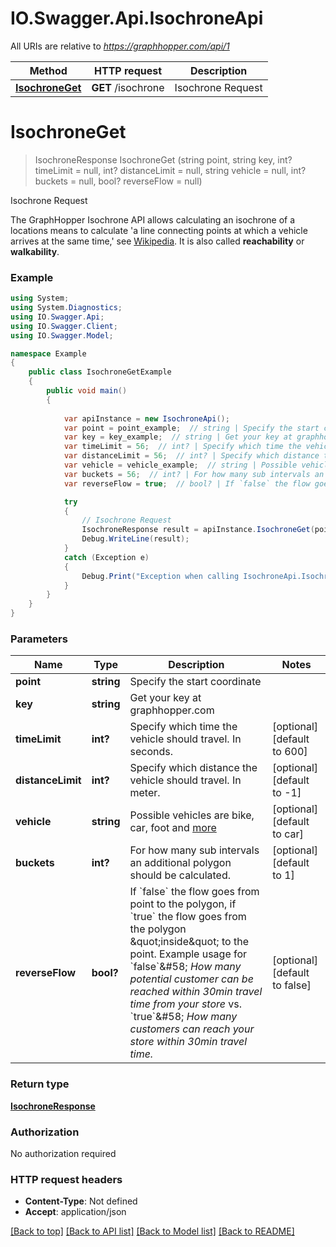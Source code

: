 # IO.Swagger.Api.IsochroneApi

All URIs are relative to *https://graphhopper.com/api/1*

Method | HTTP request | Description
------------- | ------------- | -------------
[**IsochroneGet**](IsochroneApi.md#isochroneget) | **GET** /isochrone | Isochrone Request


<a name="isochroneget"></a>
# **IsochroneGet**
> IsochroneResponse IsochroneGet (string point, string key, int? timeLimit = null, int? distanceLimit = null, string vehicle = null, int? buckets = null, bool? reverseFlow = null)

Isochrone Request

The GraphHopper Isochrone API allows calculating an isochrone of a locations means to calculate 'a line connecting points at which a vehicle arrives at the same time,' see [Wikipedia](http://en.wikipedia.org/wiki/Isochrone_map). It is also called **reachability** or **walkability**. 

### Example
```csharp
using System;
using System.Diagnostics;
using IO.Swagger.Api;
using IO.Swagger.Client;
using IO.Swagger.Model;

namespace Example
{
    public class IsochroneGetExample
    {
        public void main()
        {
            
            var apiInstance = new IsochroneApi();
            var point = point_example;  // string | Specify the start coordinate
            var key = key_example;  // string | Get your key at graphhopper.com
            var timeLimit = 56;  // int? | Specify which time the vehicle should travel. In seconds. (optional)  (default to 600)
            var distanceLimit = 56;  // int? | Specify which distance the vehicle should travel. In meter. (optional)  (default to -1)
            var vehicle = vehicle_example;  // string | Possible vehicles are bike, car, foot and [more](https://graphhopper.com/api/1/docs/supported-vehicle-profiles/) (optional)  (default to car)
            var buckets = 56;  // int? | For how many sub intervals an additional polygon should be calculated. (optional)  (default to 1)
            var reverseFlow = true;  // bool? | If `false` the flow goes from point to the polygon, if `true` the flow goes from the polygon \"inside\" to the point. Example usage for `false`&#58; *How many potential customer can be reached within 30min travel time from your store* vs. `true`&#58; *How many customers can reach your store within 30min travel time.* (optional)  (default to false)

            try
            {
                // Isochrone Request
                IsochroneResponse result = apiInstance.IsochroneGet(point, key, timeLimit, distanceLimit, vehicle, buckets, reverseFlow);
                Debug.WriteLine(result);
            }
            catch (Exception e)
            {
                Debug.Print("Exception when calling IsochroneApi.IsochroneGet: " + e.Message );
            }
        }
    }
}
```

### Parameters

Name | Type | Description  | Notes
------------- | ------------- | ------------- | -------------
 **point** | **string**| Specify the start coordinate | 
 **key** | **string**| Get your key at graphhopper.com | 
 **timeLimit** | **int?**| Specify which time the vehicle should travel. In seconds. | [optional] [default to 600]
 **distanceLimit** | **int?**| Specify which distance the vehicle should travel. In meter. | [optional] [default to -1]
 **vehicle** | **string**| Possible vehicles are bike, car, foot and [more](https://graphhopper.com/api/1/docs/supported-vehicle-profiles/) | [optional] [default to car]
 **buckets** | **int?**| For how many sub intervals an additional polygon should be calculated. | [optional] [default to 1]
 **reverseFlow** | **bool?**| If &#x60;false&#x60; the flow goes from point to the polygon, if &#x60;true&#x60; the flow goes from the polygon \&quot;inside\&quot; to the point. Example usage for &#x60;false&#x60;&amp;#58; *How many potential customer can be reached within 30min travel time from your store* vs. &#x60;true&#x60;&amp;#58; *How many customers can reach your store within 30min travel time.* | [optional] [default to false]

### Return type

[**IsochroneResponse**](IsochroneResponse.md)

### Authorization

No authorization required

### HTTP request headers

 - **Content-Type**: Not defined
 - **Accept**: application/json

[[Back to top]](#) [[Back to API list]](../README.md#documentation-for-api-endpoints) [[Back to Model list]](../README.md#documentation-for-models) [[Back to README]](../README.md)

